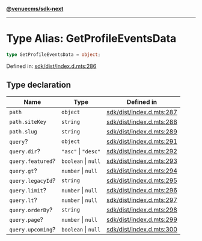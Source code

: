 [**@venuecms/sdk-next**](../Index.md)

***

# Type Alias: GetProfileEventsData

```ts
type GetProfileEventsData = object;
```

Defined in: [sdk/dist/index.d.mts:286](https://github.com/venuecms/sdk/blob/1c1bdce3c89568d47e3eb3ec42df293b4e3a3a09/packages/sdk/dist/index.d.mts#L286)

## Type declaration

| Name | Type | Defined in |
| ------ | ------ | ------ |
| <a id="path"></a> `path` | `object` | [sdk/dist/index.d.mts:287](https://github.com/venuecms/sdk/blob/1c1bdce3c89568d47e3eb3ec42df293b4e3a3a09/packages/sdk/dist/index.d.mts#L287) |
| `path.siteKey` | `string` | [sdk/dist/index.d.mts:288](https://github.com/venuecms/sdk/blob/1c1bdce3c89568d47e3eb3ec42df293b4e3a3a09/packages/sdk/dist/index.d.mts#L288) |
| `path.slug` | `string` | [sdk/dist/index.d.mts:289](https://github.com/venuecms/sdk/blob/1c1bdce3c89568d47e3eb3ec42df293b4e3a3a09/packages/sdk/dist/index.d.mts#L289) |
| <a id="query"></a> `query`? | `object` | [sdk/dist/index.d.mts:291](https://github.com/venuecms/sdk/blob/1c1bdce3c89568d47e3eb3ec42df293b4e3a3a09/packages/sdk/dist/index.d.mts#L291) |
| `query.dir`? | `"asc"` \| `"desc"` | [sdk/dist/index.d.mts:292](https://github.com/venuecms/sdk/blob/1c1bdce3c89568d47e3eb3ec42df293b4e3a3a09/packages/sdk/dist/index.d.mts#L292) |
| `query.featured`? | `boolean` \| `null` | [sdk/dist/index.d.mts:293](https://github.com/venuecms/sdk/blob/1c1bdce3c89568d47e3eb3ec42df293b4e3a3a09/packages/sdk/dist/index.d.mts#L293) |
| `query.gt`? | `number` \| `null` | [sdk/dist/index.d.mts:294](https://github.com/venuecms/sdk/blob/1c1bdce3c89568d47e3eb3ec42df293b4e3a3a09/packages/sdk/dist/index.d.mts#L294) |
| `query.legacyId`? | `string` | [sdk/dist/index.d.mts:295](https://github.com/venuecms/sdk/blob/1c1bdce3c89568d47e3eb3ec42df293b4e3a3a09/packages/sdk/dist/index.d.mts#L295) |
| `query.limit`? | `number` \| `null` | [sdk/dist/index.d.mts:296](https://github.com/venuecms/sdk/blob/1c1bdce3c89568d47e3eb3ec42df293b4e3a3a09/packages/sdk/dist/index.d.mts#L296) |
| `query.lt`? | `number` \| `null` | [sdk/dist/index.d.mts:297](https://github.com/venuecms/sdk/blob/1c1bdce3c89568d47e3eb3ec42df293b4e3a3a09/packages/sdk/dist/index.d.mts#L297) |
| `query.orderBy`? | `string` | [sdk/dist/index.d.mts:298](https://github.com/venuecms/sdk/blob/1c1bdce3c89568d47e3eb3ec42df293b4e3a3a09/packages/sdk/dist/index.d.mts#L298) |
| `query.page`? | `number` \| `null` | [sdk/dist/index.d.mts:299](https://github.com/venuecms/sdk/blob/1c1bdce3c89568d47e3eb3ec42df293b4e3a3a09/packages/sdk/dist/index.d.mts#L299) |
| `query.upcoming`? | `boolean` \| `null` | [sdk/dist/index.d.mts:300](https://github.com/venuecms/sdk/blob/1c1bdce3c89568d47e3eb3ec42df293b4e3a3a09/packages/sdk/dist/index.d.mts#L300) |
